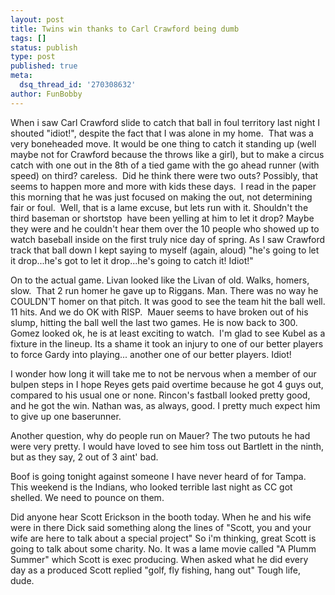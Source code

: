 ```yaml
---
layout: post
title: Twins win thanks to Carl Crawford being dumb
tags: []
status: publish
type: post
published: true
meta:
  dsq_thread_id: '270308632'
author: FunBobby
---
```

When i saw Carl Crawford slide to catch that ball in foul territory last night I shouted "idiot!", despite the fact that I was alone in my home.  That was a very boneheaded move. It would be one thing to catch it standing up (well maybe not for Crawford because the throws like a girl), but to make a circus catch with one out in the 8th of a tied game with the go ahead runner (with speed) on third? careless.  Did he think there were two outs? Possibly, that seems to happen more and more with kids these days.  I read in the paper this morning that he was just focused on making the out, not determining fair or foul.  Well, that is a lame excuse, but lets run with it. Shouldn't the third baseman or shortstop  have been yelling at him to let it drop? Maybe they were and he couldn't hear them over the 10 people who showed up to watch baseball inside on the first truly nice day of spring. As I saw Crawford track that ball down I kept saying to myself (again, aloud) "he's going to let it drop...he's got to let it drop...he's going to catch it! Idiot!"

On to the actual game. Livan looked like the Livan of old. Walks, homers, slow.  That 2 run homer he gave up to Riggans. Man. There was no way he COULDN'T homer on that pitch. It was good to see the team hit the ball well. 11 hits. And we do OK with RISP.  Mauer seems to have broken out of his slump, hitting the ball well the last two games. He is now back to 300.  Gomez looked ok, he is at least exciting to watch.  I'm glad to see Kubel as a fixture in the lineup. Its a shame it took an injury to one of our better players to force Gardy into playing... another one of our better players. Idiot!

I wonder how long it will take me to not be nervous when a member of our bulpen steps in I hope Reyes gets paid overtime because he got 4 guys out, compared to his usual one or none. Rincon's fastball looked pretty good, and he got the win. Nathan was, as always, good. I pretty much expect him to give up one baserunner.

Another question, why do people run on Mauer? The two putouts he had were very pretty. I would have loved to see him toss out Bartlett in the ninth, but as they say, 2 out of 3 aint' bad. 

Boof is going tonight against someone I have never heard of for Tampa. This weekend is the Indians, who looked terrible last night as CC got shelled. We need to pounce on them.

Did anyone hear Scott Erickson in the booth today. When he and his wife were in there Dick said something along the lines of "Scott, you and your wife are here to talk about a special project" So i'm thinking, great Scott is going to talk about some charity. No. It was a lame movie called "A Plumm Summer" which Scott is exec producing. When asked what he did every day as a produced Scott replied "golf, fly fishing, hang out" Tough life, dude.
